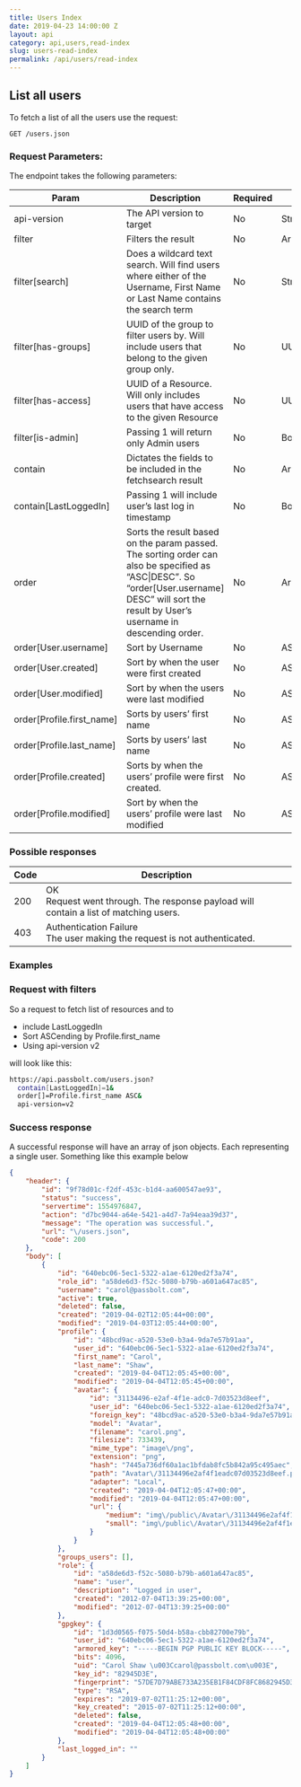 ```yaml
---
title: Users Index
date: 2019-04-23 14:00:00 Z
layout: api
category: api,users,read-index
slug: users-read-index
permalink: /api/users/read-index
---
```


## List all users

To fetch a list of all the users use the request:

```
GET /users.json
```

### Request Parameters:

The endpoint takes the following parameters:

<table class="table-parameters">
<thead>
  <tr>
   <th>Param
   </th>
   <th>Description
   </th>
   <th>Required
   </th>
   <th>Type
   </th>
  </tr>
</thead>
<tbody>
  <tr>
   <td>api-version
   </td>
   <td>The API version to target
   </td>
   <td>No
   </td>
   <td>String
   </td>
  </tr>
  <tr>
   <td>filter
   </td>
   <td>Filters the result
   </td>
   <td>No
   </td>
   <td>Array
   </td>
  </tr>
  <tr>
   <td>filter[search]
   </td>
   <td>Does a wildcard text search. Will find users where either of the Username, First Name or Last Name contains the search term
   </td>
   <td>No
   </td>
   <td>String
   </td>
  </tr>
  <tr>
   <td>filter[has-groups]
   </td>
   <td>UUID of the group to filter users by. Will include users that belong to the given group only.
   </td>
   <td>No
   </td>
   <td>UUID
   </td>
  </tr>
  <tr>
   <td>filter[has-access]
   </td>
   <td>UUID of a Resource. Will only includes users that have access to the given Resource
   </td>
   <td>No
   </td>
   <td>UUID
   </td>
  </tr>
  <tr>
   <td>filter[is-admin]
   </td>
   <td>Passing 1 will return only Admin users
   </td>
   <td>No
   </td>
   <td>Boolean(1/0)
   </td>
  </tr>
  <tr>
   <td>contain
   </td>
   <td>Dictates the fields to be included in the fetchsearch result
   </td>
   <td>No
   </td>
   <td>Array
   </td>
  </tr>
  <tr>
   <td>contain[LastLoggedIn]
   </td>
   <td>Passing 1 will include user’s last log in timestamp
   </td>
   <td>No
   </td>
   <td>Boolean
   </td>
  </tr>
  <tr>
   <td>order
   </td>
   <td>Sorts the result based on the param passed. The sorting order can also be specified as “ASC|DESC”. So “order[User.username] DESC” will sort the result by User’s username in descending order.
   </td>
   <td>No 
   </td>
   <td>Array
   </td>
  </tr>
  <tr>
   <td>order[User.username]
   </td>
   <td>Sort by Username
   </td>
   <td>No
   </td>
   <td>ASC|DESC
   </td>
  </tr>
  <tr>
   <td>order[User.created]
   </td>
   <td>Sort by when the user were first created
   </td>
   <td>No
   </td>
   <td>ASC|DESC
   </td>
  </tr>
  <tr>
   <td>order[User.modified]
   </td>
   <td>Sort by when the users were last modified
   </td>
   <td>No
   </td>
   <td>ASC|DESC
   </td>
  </tr>
  <tr>
   <td>order[Profile.first_name]
   </td>
   <td>Sorts by users’ first name
   </td>
   <td>No
   </td>
   <td>ASC|DESC
   </td>
  </tr>
  <tr>
   <td>order[Profile.last_name]
   </td>
   <td>Sorts by users’ last name
   </td>
   <td>No
   </td>
   <td>ASC|DESC
   </td>
  </tr>
  <tr>
   <td>order[Profile.created]
   </td>
   <td>Sorts by when the users’ profile were first created.
   </td>
   <td>No
   </td>
   <td>ASC|DESC
   </td>
  </tr>
  <tr>
   <td>order[Profile.modified]
   </td>
   <td>Sort by when the users’ profile were last modified
   </td>
   <td>No
   </td>
   <td>ASC|DESC
   </td>
  </tr>
  </tbody>
</table>

### Possible responses

<table class="table-parameters">
<thead>
  <tr>
   <th>Code
   </th>
   <th>Description
   </th>
  </tr>
</thead>
<tbody>
  <tr>
   <td>200
   </td>
   <td>OK<br/>
Request went through. The response payload will contain a list of matching users.
   </td>
  </tr>
  <tr>
   <td>403
   </td>
   <td>Authentication Failure<br/>
The user making the request is not authenticated.
   </td>
  </tr>
  </tbody>
</table>

### Examples
### Request with filters
So a request to fetch list of resources and to 
*   include LastLoggedIn
*   Sort ASCending by Profile.first_name
*   Using api-version v2

will look like this:

```bash
https://api.passbolt.com/users.json?
  contain[LastLoggedIn]=1&
  order[]=Profile.first_name ASC&
  api-version=v2
```

### Success response
A successful response will have an array of json objects. Each representing a single user. Something like this example below

```json
{
    "header": {
        "id": "9f78d01c-f2df-453c-b1d4-aa600547ae93",
        "status": "success",
        "servertime": 1554976847,
        "action": "d7bc9044-a64e-5421-a4d7-7a94eaa39d37",
        "message": "The operation was successful.",
        "url": "\/users.json",
        "code": 200
    },
    "body": [
        {
            "id": "640ebc06-5ec1-5322-a1ae-6120ed2f3a74",
            "role_id": "a58de6d3-f52c-5080-b79b-a601a647ac85",
            "username": "carol@passbolt.com",
            "active": true,
            "deleted": false,
            "created": "2019-04-02T12:05:44+00:00",
            "modified": "2019-04-03T12:05:44+00:00",
            "profile": {
                "id": "48bcd9ac-a520-53e0-b3a4-9da7e57b91aa",
                "user_id": "640ebc06-5ec1-5322-a1ae-6120ed2f3a74",
                "first_name": "Carol",
                "last_name": "Shaw",
                "created": "2019-04-04T12:05:45+00:00",
                "modified": "2019-04-04T12:05:45+00:00",
                "avatar": {
                    "id": "31134496-e2af-4f1e-adc0-7d03523d8eef",
                    "user_id": "640ebc06-5ec1-5322-a1ae-6120ed2f3a74",
                    "foreign_key": "48bcd9ac-a520-53e0-b3a4-9da7e57b91aa",
                    "model": "Avatar",
                    "filename": "carol.png",
                    "filesize": 733439,
                    "mime_type": "image\/png",
                    "extension": "png",
                    "hash": "7445a736df60a1ac1bfdab8fc5b842a95c495aec",
                    "path": "Avatar\/31134496e2af4f1eadc07d03523d8eef.png",
                    "adapter": "Local",
                    "created": "2019-04-04T12:05:47+00:00",
                    "modified": "2019-04-04T12:05:47+00:00",
                    "url": {
                        "medium": "img\/public\/Avatar\/31134496e2af4f1eadc07d03523d8eef.a99472d5.png",
                        "small": "img\/public\/Avatar\/31134496e2af4f1eadc07d03523d8eef.65a0ba70.png"
                    }
                }
            },
            "groups_users": [],
            "role": {
                "id": "a58de6d3-f52c-5080-b79b-a601a647ac85",
                "name": "user",
                "description": "Logged in user",
                "created": "2012-07-04T13:39:25+00:00",
                "modified": "2012-07-04T13:39:25+00:00"
            },
            "gpgkey": {
                "id": "1d3d0565-f075-50d4-b58a-cbb82700e79b",
                "user_id": "640ebc06-5ec1-5322-a1ae-6120ed2f3a74",
                "armored_key": "-----BEGIN PGP PUBLIC KEY BLOCK-----",
                "bits": 4096,
                "uid": "Carol Shaw \u003Ccarol@passbolt.com\u003E",
                "key_id": "82945D3E",
                "fingerprint": "57DE7D79ABE733A235EB1F84CDF8FC8682945D3E",
                "type": "RSA",
                "expires": "2019-07-02T11:25:12+00:00",
                "key_created": "2015-07-02T11:25:12+00:00",
                "deleted": false,
                "created": "2019-04-04T12:05:48+00:00",
                "modified": "2019-04-04T12:05:48+00:00"
            },
            "last_logged_in": ""
        }
    ]
}
```
